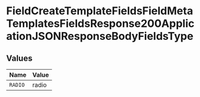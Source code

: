 # FieldCreateTemplateFieldsFieldMetaTemplatesFieldsResponse200ApplicationJSONResponseBodyFieldsType


## Values

| Name    | Value   |
| ------- | ------- |
| `RADIO` | radio   |